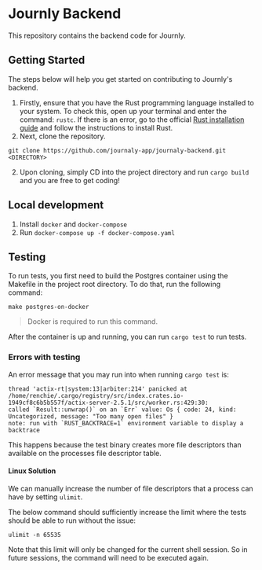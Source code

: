 # Journly Backend
This repository contains the backend code for Journly.

## Getting Started
The steps below will help you get started on contributing to Journly's backend.
1. Firstly, ensure that you have the Rust programming language installed to your system. To check this, open up your terminal and enter the command: `rustc`. If there is an error, go to the official [Rust installation guide](https://www.rust-lang.org/tools/install) and follow the instructions to install Rust.
2. Next, clone the repository.
```shell
git clone https://github.com/journaly-app/journaly-backend.git <DIRECTORY>
```
2. Upon cloning, simply CD into the project directory and run `cargo build` and you are free to get coding!

## Local development
1. Install `docker` and `docker-compose`
2. Run `docker-compose up -f docker-compose.yaml`


## Testing
To run tests, you first need to build the Postgres container using the Makefile in the project root directory. To do that, run the following command:
```
make postgres-on-docker
```
> Docker is required to run this command.

After the container is up and running, you can run `cargo test` to run tests.

### Errors with testing
An error message that you may run into when running `cargo test` is:

```
thread 'actix-rt|system:13|arbiter:214' panicked at /home/renchie/.cargo/registry/src/index.crates.io-1949cf8c6b5b557f/actix-server-2.5.1/src/worker.rs:429:30:
called `Result::unwrap()` on an `Err` value: Os { code: 24, kind: Uncategorized, message: "Too many open files" }
note: run with `RUST_BACKTRACE=1` environment variable to display a backtrace
```

This happens because the test binary creates more file descriptors than available on the processes file descriptor table.

#### Linux Solution
We can manually increase the number of file descriptors that a process can have by setting `ulimit`.

The below command should sufficiently increase the limit where the tests should be able to run without the issue:
```
ulimit -n 65535
```
Note that this limit will only be changed for the current shell session. So in future sessions, the command will need to be executed again.

